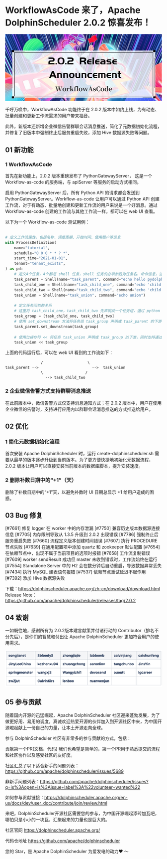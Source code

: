 # WorkflowAsCode 来了，Apache DolphinScheduler 2.0.2 惊喜发布！

<div align=center>
<img src="/img/2022-1-13/1_3XcwBeN5HkBzZ76zXDcigw.jpeg"/>
</div>

千呼万唤中，WorkflowAsCode 功能终于在 2.0.2 版本中如约上线，为有动态、批量创建和更新工作流需求的用户带来福音。

此外，新版本还新增企业微信告警群聊会话消息推送，简化了元数据初始化流程，并修复了旧版本中强制终止后服务重启失败，添加 Hive 数据源失败等问题。</font>

## 01 新功能

### 1 WorkflowAsCode


首先在新功能上，2.0.2 版本重磅发布了 PythonGatewayServer， 这是一个 Workflow-as-code 的服务端，与 apiServer 等服务的启动方式相同。

启用 PythonGatewayServer 后，所有 Python API 的请求都会发送到 PythonGatewayServer。Workflow-as-code 让用户可以通过 Python API 创建工作流，对于有动态、批量地创建和更新工作流的用户来说是一个好消息。通过 Workflow-as-code 创建的工作流与其他工作流一样，都可以在 web UI 查看。

以下为一个 Workflow-as-code 测试用例：

```py

# 定义工作流属性，包括名称、调度周期、开始时间、使用租户等信息
with ProcessDefinition(
    name="tutorial",
    schedule="0 0 0 * * ? *",
    start_time="2021-01-01",
    tenant="tenant_exists",
) as pd:
    # 定义4个任务，4个都是 shell 任务，shell 任务的必填参数为任务名、命令信息，这里都是 echo 的 shell 命令
    task_parent = Shell(name="task_parent", command="echo hello pydolphinscheduler")
    task_child_one = Shell(name="task_child_one", command="echo 'child one'")
    task_child_two = Shell(name="task_child_two", command="echo 'child two'")
    task_union = Shell(name="task_union", command="echo union")

    # 定义任务间依赖关系
    # 这里将 task_child_one，task_child_two 先声明成一个任务组，通过 python 的 list 声明
    task_group = [task_child_one, task_child_two]
    # 使用 set_downstream 方法将任务组 task_group 声明成 task_parent 的下游，如果想要声明上游则使用 set_upstream
    task_parent.set_downstream(task_group)

    # 使用位操作符 << 将任务 task_union 声明成 task_group 的下游，同时支持通过位操作符 >> 声明
    task_union << task_group

```

上面的代码运行后，可以在 web UI 看到的工作流如下：

```                --> task_child_one
                /                    \
task_parent -->                        -->  task_union
                \                   /
                  --> task_child_two
```
### 2 企业微信告警方式支持群聊消息推送

在此前版本中，微信告警方式仅支持消息通知方式；在 2.0.2 版本中，用户在使用企业微信的告警时，支持进行应用内以群聊会话消息推送的方式推送给用户。

## 02 优化

### 1 简化元数据初始化流程

首次安装 Apache DolphinScheduler 时，运行 create-dolphinscheduler.sh 需要从最早的版本逐步升级到当前版本。为了更方便快捷地初始化元数据流程，2.0.2 版本让用户可以直接安装当前版本的数据库脚本，提升安装速度。

### 2 删除补数日期中的“+1”（天）

删除了补数日期中的“+1”天，以避免补数时 UI 日期总显示 +1 给用户造成的困惑。
## 03 Bug 修复

[#7661] 修复 logger 在 worker 中的内存泄漏
[#7750] 兼容历史版本数据源连接信息
[#7705] 内存限制导致从 1.3.5 升级到 2.0.2 出现错误
[#7786] 强制终止后服务重启失败
[#7660] 流程定义版本创建时间错误
[#7607] 执行 PROCEDURE 节点失败
[#7639] 在通用配置项中添加 quartz 和 zookeeper 默认配置
[#7654] 在依赖节点中，出现不属于当前项目的选项时报错
[#7658] 工作流复制错误
[#7609] worker sendResult 成功但 master 未收到错误时，工作流始终在运行
[#7554] Standalone Server 中的 H2 会在数分钟后自动重启，导致数据异常丢失
[#7434] 执行 MySQL 建表语句报错
[#7537] 依赖节点重试延迟不起作用
[#7392] 添加 Hive 数据源失败

下载：https://dolphinscheduler.apache.org/zh-cn/download/download.html
Release Note：https://github.com/apache/dolphinscheduler/releases/tag/2.0.2

## 04 致谢

一如既往地，感谢所有为 2.0.2版本建言献策并付诸行动的 Contributor（排名不分先后），是你们的智慧和付出让 Apache DolphinScheduler 更加符合用户的使用需求。

<div align=center>
<img src="/img/2022-1-13/1_IFBxUh2I0LFWF3Jkwz1e5g.png"/>
</div>


## 05 参与贡献


随着国内开源的迅猛崛起，Apache DolphinScheduler 社区迎来蓬勃发展，为了做更好用、易用的调度，真诚欢迎热爱开源的伙伴加入到开源社区中来，为中国开源崛起献上一份自己的力量，让本土开源走向全球。

参与 DolphinScheduler 社区有非常多的参与贡献的方式，包括：

贡献第一个PR(文档、代码) 我们也希望是简单的，第一个PR用于熟悉提交的流程和社区协作以及感受社区的友好度。

社区汇总了以下适合新手的问题列表：https://github.com/apache/dolphinscheduler/issues/5689

非新手问题列表：https://github.com/apache/dolphinscheduler/issues?q=is%3Aopen+is%3Aissue+label%3A%22volunteer+wanted%22

如何参与贡献链接：https://dolphinscheduler.apache.org/en-us/docs/dev/user_doc/contribute/join/review.html

来吧，DolphinScheduler开源社区需要您的参与，为中国开源崛起添砖加瓦吧，哪怕只是小小的一块瓦，汇聚起来的力量也是巨大的。


社区官网
https://dolphinscheduler.apache.org/

代码仓地址
https://github.com/apache/dolphinscheduler

您的 Star，是 Apache DolphinScheduler 为爱发电的动力❤️ ～









